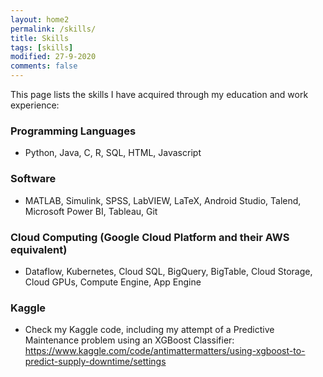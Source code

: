```yaml
---
layout: home2
permalink: /skills/
title: Skills
tags: [skills]
modified: 27-9-2020
comments: false
---
```

This page lists the skills I have acquired through my education and work experience:

### Programming Languages
* Python, Java, C, R, SQL, HTML, Javascript

### Software
* MATLAB, Simulink, SPSS, LabVIEW, LaTeX, Android Studio, Talend, Microsoft Power BI, Tableau, Git

### Cloud Computing (Google Cloud Platform and their AWS equivalent)
* Dataflow, Kubernetes, Cloud SQL, BigQuery, BigTable, Cloud Storage, Cloud GPUs, Compute Engine, App Engine

### Kaggle
* Check my Kaggle code, including my attempt of a Predictive Maintenance problem using an XGBoost Classifier: 
https://www.kaggle.com/code/antimattermatters/using-xgboost-to-predict-supply-downtime/settings
